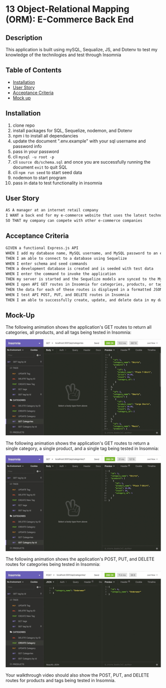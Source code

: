 # 13 Object-Relational Mapping (ORM): E-Commerce Back End
## Description 
This application is built using mySQL, Sequalize, JS, and Dotenv to test my knowledge of the technilogies and test through Insomnia

## Table of Contents
- [Installation](#installation)
- [User Story](#user-story)
- [Acceptance Criteria](#acceptance-criteria)
- [Mock up](#mock-up)

## Installation
1. clone repo 
2. install packages for SQL, Sequelize, nodemon, and Dotenv
3. npm i to install all dependancies 
4. update the document ".env.example" with your sql username and password info
5. pass in your password
6. cli `mysql -u root -p`
7. cli `source db/schema.sql` and once you are successfully running the document `exit` to quit SQL
8. cli `npm run seed` to start seed data
9. nodemon to start program 
10. pass in data to test functionality in insomnia

## User Story

```md
AS A manager at an internet retail company
I WANT a back end for my e-commerce website that uses the latest technologies
SO THAT my company can compete with other e-commerce companies
```

## Acceptance Criteria

```md
GIVEN a functional Express.js API
WHEN I add my database name, MySQL username, and MySQL password to an environment variable file
THEN I am able to connect to a database using Sequelize
WHEN I enter schema and seed commands
THEN a development database is created and is seeded with test data
WHEN I enter the command to invoke the application
THEN my server is started and the Sequelize models are synced to the MySQL database
WHEN I open API GET routes in Insomnia for categories, products, or tags
THEN the data for each of these routes is displayed in a formatted JSON
WHEN I test API POST, PUT, and DELETE routes in Insomnia
THEN I am able to successfully create, update, and delete data in my database
```

## Mock-Up

The following animation shows the application's GET routes to return all categories, all products, and all tags being tested in Insomnia:

![In Insomnia, the user tests “GET tags,” “GET Categories,” and “GET All Products.”.](./Assets/13-orm-homework-demo-01.gif)

The following animation shows the application's GET routes to return a single category, a single product, and a single tag being tested in Insomnia:

![In Insomnia, the user tests “GET tag by id,” “GET Category by ID,” and “GET One Product.”](./Assets/13-orm-homework-demo-02.gif)

The following animation shows the application's POST, PUT, and DELETE routes for categories being tested in Insomnia:

![In Insomnia, the user tests “DELETE Category by ID,” “CREATE Category,” and “UPDATE Category.”](./Assets/13-orm-homework-demo-03.gif)

Your walkthrough video should also show the POST, PUT, and DELETE routes for products and tags being tested in Insomnia.
